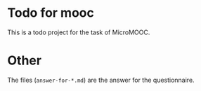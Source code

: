 # Todo for mooc
This is a todo project for the task of MicroMOOC.

# Other
The files (`answer-for-*.md`) are the answer for the questionnaire.

